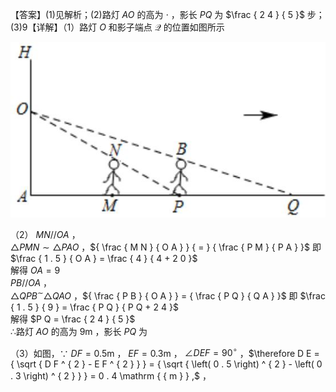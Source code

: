 【答案】(1)见解析；(2)路灯 $A O$ 的高为 $\cdot$ ，影长 $P Q$ 为 $\frac { 2 4 } { 5 }$ 步；(3)9【详解】（1）路灯 $O$ 和影子端点 $\mathcal { Q }$ 的位置如图所示

![](<../../qs_image_DB/专题1-2_一文吃透相似三角形12个模型·共14类题型（解析版）/ab35f1b04260c79ae36adb3fa89b9e22de71c04da9358ae6bf62db21c304ee43.jpg>)

（2） $M N / / O A$ ，  
$\triangle P M N { \sim } \triangle P A O$ ，${ \frac { M N } { O A } } { = } { \frac { P M } { P A } }$ 即 $\frac { 1 . 5 } { O A } = \frac { 4 } { 4 + 2 0 }$   
解得 $O A = 9$   
$P B / / O A$ ，  
$\triangle Q P B ^ { \sim } \triangle Q A O$ ，${ \frac { P B } { O A } } = { \frac { P Q } { Q A } }$ 即 $\frac { 1 . 5 } { 9 } = \frac { P Q } { P Q + 2 4 }$   
解得 $P Q = \frac { 2 4 } { 5 }$   
∴路灯 $A O$ 的高为 $9 \mathrm { m }$ ，影长 $P Q$ 为

（3）如图，∵ $D F = 0 . 5 \mathrm { m }$ ， $E F = 0 . 3 \mathrm { m }$ ， $\angle D E F = 9 0 ^ { \circ }$ ，$\therefore D E = { \sqrt { D F ^ { 2 } - E F ^ { 2 } } } = { \sqrt { \left( 0 . 5 \right) ^ { 2 } - \left( 0 . 3 \right) ^ { 2 } } } = 0 . 4 \mathrm { { m } } ,$ ，
